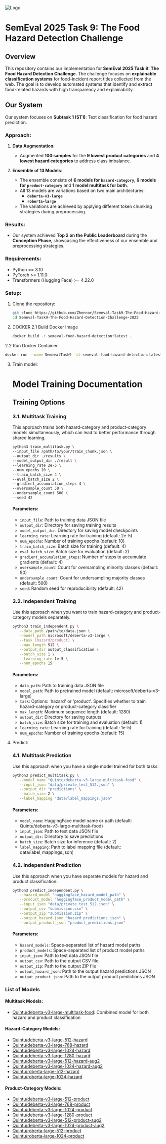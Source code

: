 ![Logo](image/logo.png)
# SemEval 2025 Task 9: The Food Hazard Detection Challenge

## Overview
This repository contains our implementation for **SemEval 2025 Task 9: The Food Hazard Detection Challenge**. The challenge focuses on **explainable classification systems** for food-incident report titles collected from the web. The goal is to develop automated systems that identify and extract food-related hazards with high transparency and explainability.

## Our System

Our system focuses on **Subtask 1 (ST1)**: Text classification for food hazard prediction.

### Approach:
1. **Data Augmentation**:
   - Augmented **100 samples** for the **9 lowest product categories** and **4 lowest hazard categories** to address class imbalance.

2. **Ensemble of 13 Models**:
   - The ensemble consists of **6 models for `hazard-category`**, **6 models for `product-category`** and **1 model multitask for both**.
   - All 13 models are variations based on two main architectures:
     - **`deberta-v3-large`**
     - **`roberta-large`**
   - The variations are achieved by applying different token chunking strategies during preprocessing.  

### Results:
- Our system achieved **Top 2 on the Public Leaderboard** during the **Conception Phase**, showcasing the effectiveness of our ensemble and preprocessing strategies.

### Requirements:
- Python == 3.10
- PyTorch >= 1.11.0
- Transformers (Hugging Face) >= 4.22.0

### Setup:
1. Clone the repository:
   ```bash
   git clone https://github.com/Zhennor/Semeval-Task9-The-Food-Hazard-Detection-Challenge-2025
   cd Semeval-Task9-The-Food-Hazard-Detection-Challenge-2025
   ```
2. DOCKER
2.1 Build Docker Image
   ```bash
   docker build -t semeval-food-hazard-detection:latest .
   ```
2.2 Run Docker Container
   ```bash
   docker run --name SemevalTask9 -it semeval-food-hazard-detection:latest
   ```
3. Train model:
   # Model Training Documentation

   ## Training Options

   ### 3.1. Multitask Training 

   This approach trains both hazard-category and product-category models simultaneously, which can lead to better performance through shared learning.

   ```bash
   python3 train_multitask.py \
   --input_file /path/to/your/train_chunk.json \
   --output_dir ./results \
   --model_output_dir ./result \
   --learning_rate 2e-5 \
   --num_epochs 10 \
   --train_batch_size 4 \
   --eval_batch_size 2 \
   --gradient_accumulation_steps 4 \
   --oversample_count 50 \
   --undersample_count 500 \
   --seed 42
   ```

   #### Parameters:
   - `input_file`: Path to training data JSON file
   - `output_dir`: Directory for saving training results
   - `model_output_dir`: Directory for saving model checkpoints
   - `learning_rate`: Learning rate for training (default: 2e-5)
   - `num_epochs`: Number of training epochs (default: 10)
   - `train_batch_size`: Batch size for training (default: 4)
   - `eval_batch_size`: Batch size for evaluation (default: 2)
   - `gradient_accumulation_steps`: Number of steps to accumulate gradients (default: 4)
   - `oversample_count`: Count for oversampling minority classes (default: 50)
   - `undersample_count`: Count for undersampling majority classes (default: 500)
   - `seed`: Random seed for reproducibility (default: 42)

   ### 3.2. Independent Training

   Use this approach when you want to train hazard-category and product-category models separately.

   ```bash
   python3 train_independent.py \
      --data_path /path/to/data.json \
      --model_path microsoft/deberta-v3-large \
      --task [hazard/product] \
      --max_length 512 \
      --output_dir output_classification \
      --batch_size 1 \
      --learning_rate 1e-5 \
      --num_epochs 15
   ```

   #### Parameters:
   - `data_path`: Path to training data JSON file
   - `model_path`: Path to pretrained model (default: microsoft/deberta-v3-large)
   - `task`: Options: 'hazard' or 'product'. Specifies whether to train hazard-category or product-category classifier
   - `max_length`: Maximum sequence length (default: 1280)
   - `output_dir`: Directory for saving outputs
   - `batch_size`: Batch size for training and evaluation (default: 1)
   - `learning_rate`: Learning rate for training (default: 1e-5)
   - `num_epochs`: Number of training epochs (default: 15)

4. Predict:

   ### 4.1. Multitask Prediction
   
   Use this approach when you have a single model trained for both tasks:

   ```bash
   python3 predict_multitask.py \
      --model_name "Quintu/deberta-v3-large-multitask-food" \
      --input_json "data/private_test_512.json" \
      --output_dir "predictions" \
      --batch_size 2 \
      --label_mapping "data/label_mappings.json"
   ```

   #### Parameters:
   - `model_name`: HuggingFace model name or path (default: Quintu/deberta-v3-large-multitask-food)
   - `input_json`: Path to test data JSON file
   - `output_dir`: Directory to save predictions
   - `batch_size`: Batch size for inference (default: 2)
   - `label_mapping`: Path to label mapping file (default: data/label_mappings.json)

   ### 4.2. Independent Prediction
   
   Use this approach when you have separate models for hazard and product classification:

   ```bash
   python3 predict_independent.py \
      --hazard_model "huggingface_hazard_model_path" \
      --product_model "huggingface_product_model_path" \
      --input_json "data/private_test_512.json" \
      --output_csv "submission.csv" \
      --output_zip "submission.zip" \
      --output_hazard_json "hazard_predictions.json" \
      --output_product_json "product_predictions.json"
   ```

   #### Parameters:
   - `hazard_models`: Space-separated list of hazard model paths
   - `product_models`: Space-separated list of product model paths
   - `input_json`: Path to test data JSON file
   - `output_csv`: Path to the output CSV file
   - `output_zip`: Path to the output ZIP file
   - `output_hazard_json`: Path to the output hazard predictions JSON
   - `output_product_json`: Path to the output product predictions JSON

### List of Models

#### Multitask Models:
- [Quintu/deberta-v3-large-multitask-food](https://huggingface.co/Quintu/deberta-v3-large-multitask-food): Combined model for both hazard and product classification

#### Hazard-Category Models:
- [Quintu/deberta-v3-large-512-hazard](https://huggingface.co/Quintu/deberta-v3-large-512-hazard)
- [Quintu/deberta-v3-large-768-hazard](https://huggingface.co/Quintu/deberta-v3-large-768-hazard)
- [Quintu/deberta-v3-large-1024-hazard](https://huggingface.co/Quintu/deberta-v3-large-1024-hazard)
- [Quintu/deberta-v3-large-1280-hazard](https://huggingface.co/Quintu/deberta-v3-large-1280-hazard)
- [Quintu/deberta-v3-large-512-hazard-aug2](https://huggingface.co/Quintu/deberta-v3-large-512-hazard-aug2)
- [Quintu/deberta-v3-large-1024-hazard-aug2](https://huggingface.co/Quintu/deberta-v3-large-1024-hazard-aug2)
- [Quintu/roberta-large-512-hazard](https://huggingface.co/Quintu/roberta-large-512-hazard)
- [Quintu/roberta-large-1024-hazard](https://huggingface.co/Quintu/roberta-large-1024-hazard)

#### Product-Category Models:
- [Quintu/deberta-v3-large-512-product](https://huggingface.co/Quintu/deberta-v3-large-512-product)
- [Quintu/deberta-v3-large-768-product](https://huggingface.co/Quintu/deberta-v3-large-768-product)
- [Quintu/deberta-v3-large-1024-product](https://huggingface.co/Quintu/deberta-v3-large-1024-product)
- [Quintu/deberta-v3-large-1280-product](https://huggingface.co/Quintu/deberta-v3-large-1280-product)
- [Quintu/deberta-v3-large-512-product-aug2](https://huggingface.co/Quintu/deberta-v3-large-512-product-aug2)
- [Quintu/deberta-v3-large-1024-product-aug2](https://huggingface.co/Quintu/deberta-v3-large-1024-product-aug2)
- [Quintu/roberta-large-512-product](https://huggingface.co/Quintu/roberta-large-512-product)
- [Quintu/roberta-large-1024-product](https://huggingface.co/Quintu/roberta-large-1024-product)
